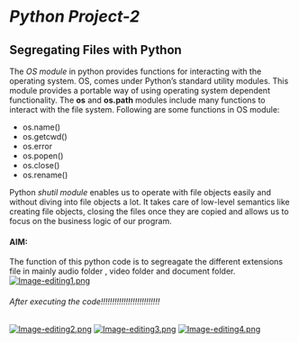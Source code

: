 # **_Python Project-2_**
## **Segregating Files** with Python

The _OS module_ in python provides functions for interacting with the operating system. OS, comes under Python’s standard utility modules. 
This module provides a portable way of using operating system dependent functionality.
The **os** and **os.path** modules include many functions to interact with the file system.
Following are some functions in OS module:
- os.name()
- os.getcwd()
- os.error
- os.popen()
- os.close()
- os.rename()

Python _shutil module_ enables us to operate with file objects easily and without diving into file objects a lot. 
It takes care of low-level semantics like creating file objects, closing the files once they are copied and allows us to focus on the business logic of our program. 

#### AIM: 
The function of this python code is to segreagate the different extensions file in mainly audio folder , video folder and document folder.
[![Image-editing1.png](https://i.postimg.cc/sfKWr699/Image-editing1.png)](https://postimg.cc/23bydxtV)
###### After executing the code!!!!!!!!!!!!!!!!!!!!!!!!!!
[![Image-editing2.png](https://i.postimg.cc/ncPQsXWX/Image-editing2.png)](https://postimg.cc/PP1q95TH)
[![Image-editing3.png](https://i.postimg.cc/C1SZykRQ/Image-editing3.png)](https://postimg.cc/PLVfYLzW)
[![Image-editing4.png](https://i.postimg.cc/9Q9zrJTk/Image-editing4.png)](https://postimg.cc/MnWzL090)
